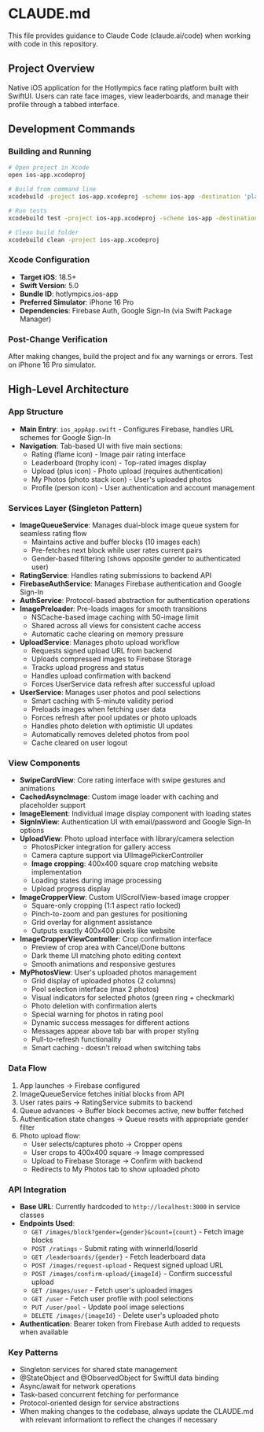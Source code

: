 # CLAUDE.md

This file provides guidance to Claude Code (claude.ai/code) when working with code in this repository.

## Project Overview

Native iOS application for the Hotlympics face rating platform built with SwiftUI. Users can rate face images, view leaderboards, and manage their profile through a tabbed interface.

## Development Commands

### Building and Running
```bash
# Open project in Xcode
open ios-app.xcodeproj

# Build from command line
xcodebuild -project ios-app.xcodeproj -scheme ios-app -destination 'platform=iOS Simulator,name=iPhone 16 Pro' build

# Run tests
xcodebuild test -project ios-app.xcodeproj -scheme ios-app -destination 'platform=iOS Simulator,name=iPhone 16 Pro'

# Clean build folder
xcodebuild clean -project ios-app.xcodeproj
```

### Xcode Configuration
- **Target iOS**: 18.5+
- **Swift Version**: 5.0
- **Bundle ID**: hotlympics.ios-app
- **Preferred Simulator**: iPhone 16 Pro
- **Dependencies**: Firebase Auth, Google Sign-In (via Swift Package Manager)

### Post-Change Verification
After making changes, build the project and fix any warnings or errors. Test on iPhone 16 Pro simulator.

## High-Level Architecture

### App Structure
- **Main Entry**: `ios_appApp.swift` - Configures Firebase, handles URL schemes for Google Sign-In
- **Navigation**: Tab-based UI with five main sections:
  - Rating (flame icon) - Image pair rating interface
  - Leaderboard (trophy icon) - Top-rated images display
  - Upload (plus icon) - Photo upload (requires authentication)
  - My Photos (photo stack icon) - User's uploaded photos
  - Profile (person icon) - User authentication and account management

### Services Layer (Singleton Pattern)
- **ImageQueueService**: Manages dual-block image queue system for seamless rating flow
  - Maintains active and buffer blocks (10 images each)
  - Pre-fetches next block while user rates current pairs
  - Gender-based filtering (shows opposite gender to authenticated user)
- **RatingService**: Handles rating submissions to backend API
- **FirebaseAuthService**: Manages Firebase authentication and Google Sign-In
- **AuthService**: Protocol-based abstraction for authentication operations
- **ImagePreloader**: Pre-loads images for smooth transitions
  - NSCache-based image caching with 50-image limit
  - Shared across all views for consistent cache access
  - Automatic cache clearing on memory pressure
- **UploadService**: Manages photo upload workflow
  - Requests signed upload URL from backend
  - Uploads compressed images to Firebase Storage
  - Tracks upload progress and status
  - Handles upload confirmation with backend
  - Forces UserService data refresh after successful upload
- **UserService**: Manages user photos and pool selections
  - Smart caching with 5-minute validity period
  - Preloads images when fetching user data
  - Forces refresh after pool updates or photo uploads
  - Handles photo deletion with optimistic UI updates
  - Automatically removes deleted photos from pool
  - Cache cleared on user logout

### View Components
- **SwipeCardView**: Core rating interface with swipe gestures and animations
- **CachedAsyncImage**: Custom image loader with caching and placeholder support
- **ImageElement**: Individual image display component with loading states
- **SignInView**: Authentication UI with email/password and Google Sign-In options
- **UploadView**: Photo upload interface with library/camera selection
  - PhotosPicker integration for gallery access
  - Camera capture support via UIImagePickerController
  - **Image cropping**: 400x400 square crop matching website implementation
  - Loading states during image processing
  - Upload progress display
- **ImageCropperView**: Custom UIScrollView-based image cropper
  - Square-only cropping (1:1 aspect ratio locked)
  - Pinch-to-zoom and pan gestures for positioning
  - Grid overlay for alignment assistance
  - Outputs exactly 400x400 pixels like website
- **ImageCropperViewController**: Crop confirmation interface
  - Preview of crop area with Cancel/Done buttons
  - Dark theme UI matching photo editing context
  - Smooth animations and responsive gestures
- **MyPhotosView**: User's uploaded photos management
  - Grid display of uploaded photos (2 columns)
  - Pool selection interface (max 2 photos)
  - Visual indicators for selected photos (green ring + checkmark)
  - Photo deletion with confirmation alerts
  - Special warning for photos in rating pool
  - Dynamic success messages for different actions
  - Messages appear above tab bar with proper styling
  - Pull-to-refresh functionality
  - Smart caching - doesn't reload when switching tabs

### Data Flow
1. App launches → Firebase configured
2. ImageQueueService fetches initial blocks from API
3. User rates pairs → RatingService submits to backend
4. Queue advances → Buffer block becomes active, new buffer fetched
5. Authentication state changes → Queue resets with appropriate gender filter
6. Photo upload flow:
   - User selects/captures photo → Cropper opens
   - User crops to 400x400 square → Image compressed
   - Upload to Firebase Storage → Confirm with backend
   - Redirects to My Photos tab to show uploaded photo

### API Integration
- **Base URL**: Currently hardcoded to `http://localhost:3000` in service classes
- **Endpoints Used**:
  - `GET /images/block?gender={gender}&count={count}` - Fetch image blocks
  - `POST /ratings` - Submit rating with winnerId/loserId
  - `GET /leaderboards/{gender}` - Fetch leaderboard data
  - `POST /images/request-upload` - Request signed upload URL
  - `POST /images/confirm-upload/{imageId}` - Confirm successful upload
  - `GET /images/user` - Fetch user's uploaded images
  - `GET /user` - Fetch user profile with pool selections
  - `PUT /user/pool` - Update pool image selections
  - `DELETE /images/{imageId}` - Delete user's uploaded photo
- **Authentication**: Bearer token from Firebase Auth added to requests when available

### Key Patterns
- Singleton services for shared state management
- @StateObject and @ObservedObject for SwiftUI data binding
- Async/await for network operations
- Task-based concurrent fetching for performance
- Protocol-oriented design for service abstractions
- When making changes to the codebase, always update the CLAUDE.md with relevant informationt to reflect the changes if necessary